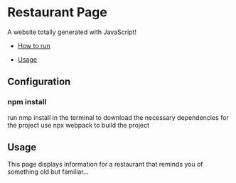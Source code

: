 # Restaurant Page

A website totally generated with JavaScript!

- [How to run](#Configuration)

- [Usage](#Usage)

## Configuration

### npm install
run nmp install in the terminal to download the necessary dependencies for the project
use npx webpack to build the project

## Usage
This page displays information for a restaurant that reminds you of something old but familiar...
